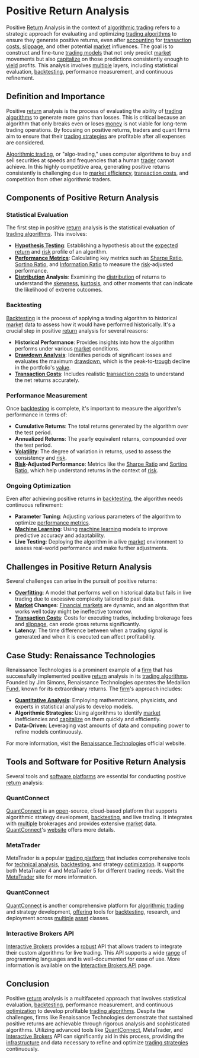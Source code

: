 # Positive Return Analysis

Positive [Return](../r/return.md) Analysis in the context of [algorithmic trading](../a/algorithmic_trading.md) refers to a strategic approach for evaluating and optimizing [trading algorithms](../t/trading_algorithms.md) to ensure they generate positive returns, even after [accounting](../a/accounting.md) for [transaction costs](../t/transaction_costs.md), [slippage](../s/slippage.md), and other potential [market](../m/market.md) influences. The goal is to construct and fine-tune [trading models](../t/trading_models.md) that not only predict [market](../m/market.md) movements but also [capitalize](../c/capitalize.md) on those predictions consistently enough to [yield](../y/yield.md) profits. This analysis involves [multiple](../m/multiple.md) layers, including statistical evaluation, [backtesting](../b/backtesting.md), performance measurement, and continuous refinement.

## Definition and Importance

Positive [return](../r/return.md) analysis is the process of evaluating the ability of [trading algorithms](../t/trading_algorithms.md) to generate more gains than losses. This is critical because an algorithm that only breaks even or loses [money](../m/money.md) is not viable for long-term trading operations. By focusing on positive returns, traders and quant firms aim to ensure that their [trading strategies](../t/trading_strategies.md) are profitable after all expenses are considered.

[Algorithmic trading](../a/algorithmic_trading.md), or "algo-trading," uses computer algorithms to buy and sell securities at speeds and frequencies that a human [trader](../t/trader.md) cannot achieve. In this highly competitive area, generating positive returns consistently is challenging due to [market efficiency](../m/market_efficiency.md), [transaction costs](../t/transaction_costs.md), and competition from other algorithmic traders.

## Components of Positive Return Analysis

### Statistical Evaluation

The first step in positive [return](../r/return.md) analysis is the statistical evaluation of [trading algorithms](../t/trading_algorithms.md). This involves:

- **[Hypothesis Testing](../h/hypothesis_testing.md)**: Establishing a hypothesis about the [expected return](../e/expected_return.md) and [risk](../r/risk.md) profile of an algorithm.
- **[Performance Metrics](../p/performance_metrics.md)**: Calculating key metrics such as [Sharpe Ratio](../s/sharpe_ratio.md), [Sortino Ratio](../s/sortino_ratio.md), and [Information Ratio](../i/information_ratio.md) to measure the [risk](../r/risk.md)-adjusted performance.
- **[Distribution](../d/distribution.md) Analysis**: Examining the [distribution](../d/distribution.md) of returns to understand the [skewness](../s/skewness.md), [kurtosis](../k/kurtosis.md), and other moments that can indicate the likelihood of extreme outcomes.

### Backtesting

[Backtesting](../b/backtesting.md) is the process of applying a trading algorithm to historical [market](../m/market.md) data to assess how it would have performed historically. It's a crucial step in positive [return](../r/return.md) analysis for several reasons:

- **Historical Performance**: Provides insights into how the algorithm performs under various [market](../m/market.md) conditions.
- **[Drawdown Analysis](../d/drawdown_analysis.md)**: Identifies periods of significant losses and evaluates the maximum [drawdown](../d/drawdown.md), which is the peak-to-[trough](../t/trough.md) decline in the portfolio's [value](../v/value.md).
- **[Transaction Costs](../t/transaction_costs.md)**: Includes realistic [transaction costs](../t/transaction_costs.md) to understand the net returns accurately.

### Performance Measurement

Once [backtesting](../b/backtesting.md) is complete, it's important to measure the algorithm's performance in terms of:

- **Cumulative Returns**: The total returns generated by the algorithm over the test period.
- **Annualized Returns**: The yearly equivalent returns, compounded over the test period.
- **[Volatility](../v/volatility.md)**: The degree of variation in returns, used to assess the consistency and [risk](../r/risk.md).
- **[Risk](../r/risk.md)-Adjusted Performance**: Metrics like the [Sharpe Ratio](../s/sharpe_ratio.md) and [Sortino Ratio](../s/sortino_ratio.md), which help understand returns in the context of [risk](../r/risk.md).

### Ongoing Optimization

Even after achieving positive returns in [backtesting](../b/backtesting.md), the algorithm needs continuous refinement:

- **Parameter Tuning**: Adjusting various parameters of the algorithm to optimize [performance metrics](../p/performance_metrics.md).
- **[Machine Learning](../m/machine_learning.md)**: Using [machine learning](../m/machine_learning.md) models to improve predictive accuracy and adaptability.
- **Live Testing**: Deploying the algorithm in a live [market](../m/market.md) environment to assess real-world performance and make further adjustments.

## Challenges in Positive Return Analysis

Several challenges can arise in the pursuit of positive returns:

- **[Overfitting](../o/overfitting.md)**: A model that performs well on historical data but fails in live trading due to excessive complexity tailored to past data.
- **[Market](../m/market.md) Changes**: [Financial markets](../f/financial_market.md) are dynamic, and an algorithm that works well today might be ineffective tomorrow.
- **[Transaction Costs](../t/transaction_costs.md)**: Costs for executing trades, including brokerage fees and [slippage](../s/slippage.md), can erode gross returns significantly.
- **Latency**: The time difference between when a trading signal is generated and when it is executed can affect profitability.

## Case Study: Renaissance Technologies

Renaissance Technologies is a prominent example of a [firm](../f/firm.md) that has successfully implemented positive [return](../r/return.md) analysis in its [trading algorithms](../t/trading_algorithms.md). Founded by Jim Simons, Renaissance Technologies operates the Medallion [Fund](../f/fund.md), known for its extraordinary returns. The [firm](../f/firm.md)'s approach includes:

- **[Quantitative Analysis](../q/quantitative_analysis.md)**: Employing mathematicians, physicists, and experts in statistical analysis to develop models.
- **Algorithmic Strategies**: Using algorithms to identify [market](../m/market.md) inefficiencies and [capitalize](../c/capitalize.md) on them quickly and efficiently.
- **Data-Driven**: Leveraging vast amounts of data and computing power to refine models continuously.

For more information, visit the [Renaissance Technologies](https://www.rentec.com/) official website.

## Tools and Software for Positive Return Analysis

Several tools and [software platforms](../s/software_platforms_for_trading.md) are essential for conducting positive [return](../r/return.md) analysis:

### QuantConnect

[QuantConnect](../q/quantconnect.md) is an [open](../o/open.md)-source, cloud-based platform that supports algorithmic strategy development, [backtesting](../b/backtesting.md), and live trading. It integrates with [multiple](../m/multiple.md) brokerages and provides extensive [market](../m/market.md) data. [QuantConnect](../q/quantconnect.md)'s [website](https://www.quantconnect.com/) offers more details.

### MetaTrader

MetaTrader is a popular [trading platform](../t/trading_platform.md) that includes comprehensive tools for [technical analysis](../t/technical_analysis.md), [backtesting](../b/backtesting.md), and strategy [optimization](../o/optimization.md). It supports both MetaTrader 4 and MetaTrader 5 for different trading needs. Visit the [MetaTrader](https://www.metatrader4.com/) site for more information.

### QuantConnect

[QuantConnect](https://www.quantconnect.com/) is another comprehensive platform for [algorithmic trading](../a/algorithmic_trading.md) and strategy development, [offering](../o/offering.md) tools for [backtesting](../b/backtesting.md), research, and deployment across [multiple](../m/multiple.md) [asset](../a/asset.md) classes.

### Interactive Brokers API

[Interactive Brokers](../i/interactive_brokers.md) provides a [robust](../r/robust.md) API that allows traders to integrate their custom algorithms for live trading. This API supports a wide [range](../r/range.md) of programming languages and is well-documented for ease of use. More information is available on the [Interactive Brokers API](https://www.interactivebrokers.com/en/index.php?f=5041) page.

## Conclusion

Positive [return](../r/return.md) analysis is a multifaceted approach that involves statistical evaluation, [backtesting](../b/backtesting.md), performance measurement, and continuous [optimization](../o/optimization.md) to develop profitable [trading algorithms](../t/trading_algorithms.md). Despite the challenges, firms like Renaissance Technologies demonstrate that sustained positive returns are achievable through rigorous analysis and sophisticated algorithms. Utilizing advanced tools like [QuantConnect](../q/quantconnect.md), MetaTrader, and [Interactive Brokers](../i/interactive_brokers.md) API can significantly aid in this process, providing the [infrastructure](../i/infrastructure.md) and data necessary to refine and optimize [trading strategies](../t/trading_strategies.md) continuously.